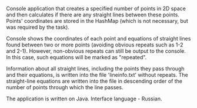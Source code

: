 Console application that creates a specified number of points in 2D space and then calculates if there are any straight lines between these points.
Points' coordinates are stored in the HashMap (which is not necessary, but was required by the task).

Console shows the coordinates of each point and equations of straight lines found between two or more points (avoiding obvious repeats such as 1-2 and 2-1).
However, non-obvious repeats can still be output to the console. In this case, such equations will be marked as "repeated".

Information about all straight lines, including the points they pass through and their equations, is written into the file 'lineinfo.txt' without repeats.
The straight-line equations are written into the file in descending order of the number of points through which the line passes.

The application is written on Java. Interface language - Russian.

